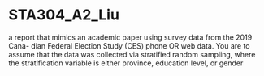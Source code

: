 # STA304_A2_Liu
 a report that mimics an academic paper using survey data from the 2019 Cana- dian Federal Election Study (CES) phone OR web data. You are to assume that the data was collected via stratified random sampling, where the stratification variable is either province, education level, or gender 
